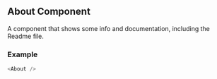 ## About Component
A component that shows some info and documentation, including the Readme file.

### Example

```js
<About />
```
